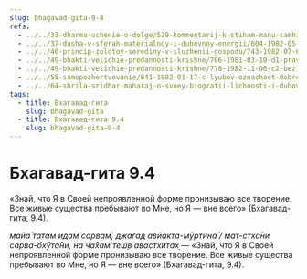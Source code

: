 ```yaml
---
slug: bhagavad-gita-9-4
refs:
  - ../../33-dharma-uchenie-o-dolge/539-kommentarij-k-stiham-manu-samhity-1-1-5-i-2-1.md
  - ../../37-dusha-v-sferah-materialnoy-i-duhovnoy-energii/604-1982-05-14-b3-bog-mozhet-prekratit-sushhestvovanie-dzhivy-ili-sovershit-samoubijstvo.md
  - ../../46-princip-zolotoy-serediny-v-sluzhenii-gospodu/743-1982-07-09-a1-asketizm-neobhodim-v-toj-stepeni-v-kotoroj-on-sposobstvuet-sluzheniyu-krishne.md
  - ../../49-bhakti-velichie-predannosti-krishne/766-1981-03-10-d1-pravo-predannyh-na-gospoda-kak-predstavitelej-svarupa-shakti.md
  - ../../49-bhakti-velichie-predannosti-krishne/778-1982-11-06-c2-bez-blagosloveniya-vajshnava-dazhe-izuchenie-pisanij-yavlyaetsya-karma-kandoj-i-ne-dast-ponimaniya-istiny.md
  - ../../55-samopozhertvovanie/841-1982-01-17-c-lyubov-oznachaet-dobrovolnaya-zhertva.md
  - ../../64-shrila-sridhar-maharaj-o-svoey-biografii-lichnosti-i-duhovnom-opyte/969-1981-03-10-b4-gospod-odnovremenno-dalek-i-blizok.md
tags:
  - title: Бхагавад-гита
    slug: bhagavad-gita
  - title: Бхагавад-гита 9.4
    slug: bhagavad-gita-9-4
---
```


# Бхагавад-гита 9.4

«Знай, что Я в Своей непроявленной форме пронизываю все творение. Все живые существа пребывают во Мне, но Я — вне всего» (Бхагавад-гита, 9.4).

*майа̄ татам идам̇ сарвам̇, джагад авйакта-мӯртина̄ / мат-стха̄ни сарва-бхӯта̄ни, на ча̄хам̇ теш̣в авастхитах̣* — «Знай, что Я в Своей непроявленной форме пронизываю все творение. Все живые существа пребывают во Мне, но Я — вне всего» (Бхагавад-гита, 9.4).

